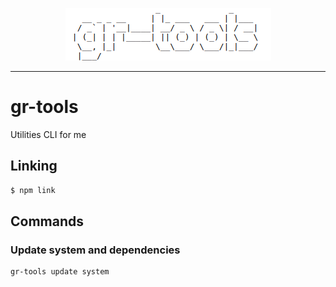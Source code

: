 <p align="center">
  <img src="./assets/logo.png" />
</p>

---

# gr-tools
 Utilities CLI for me

## Linking

```bash
$ npm link
```

## Commands

### Update system and dependencies
```
gr-tools update system
```
